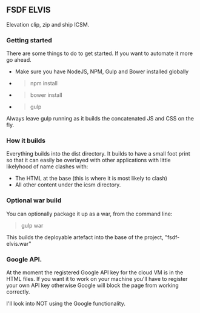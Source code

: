 ## FSDF ELVIS

Elevation clip, zip and ship ICSM.

### Getting started
There are some things to do to get started. If you want to automate it more go ahead.
* Make sure you have NodeJS, NPM, Gulp and Bower installed globally
* > npm install
* > bower install
* > gulp

Always leave gulp running as it builds the concatenated JS and CSS on the fly.

### How it builds
Everything builds into the dist directory. It builds to have a small foot print so that it can
easily be overlayed with other applications with little likelyhood of name clashes with:
* The HTML at the base (this is where it is most likely to clash)
* All other content under the icsm directory.

### Optional war build
You can optionally package it up as a war, from the command line:
> gulp war

This builds the deployable artefact into the base of the project, "fsdf-elvis.war"


### Google API.
At the moment the registered Google API key for the cloud VM is in the HTML files. If you want it to work on
your machine you'll have to register your own API key otherwise Google will block the page from working correctly.

I'll look into NOT using the Google functionality.